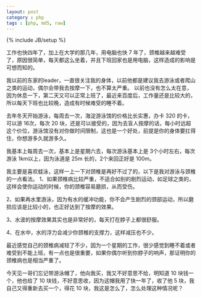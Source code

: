 ```yaml
---
layout: post
category : php
tags : [php, md5, raw]
---
```

{% include JB/setup %}

工作也快四年了，加上在大学的那几年，用电脑也快 7 年了，颈椎越来越难受了，原因很简单，每天都这么坐着，并且下班回家也是用电脑，这样造成的影响是可想而知的。

我以前的东家的leader，一直很关注我的身体，以前他都是建议我去游泳或者爬山之类的运动，偶尔会带我去按摩一下，也不算太严重。
以前也没有怎么太在意，因为休息一下，第二天又可以正常上班了，最近来百度后，工作量还是比较大的，所以每天下班也比较晚，造成有时候难受的睡不着。

去年冬天开始游泳，每周去一次，海淀游泳馆的价格比长实惠，办卡 320 的卡，可以游 16次，每次 20 块，还是可以接受的，因为去盲人按摩的话，每小时远超这个价位，游泳馆没有对你做时间限制，这也是一个好处，前提是你的身体要扛得住，你想游多久就游多久。

我基本上每周去一次，基本上是星期六去，每次游泳基本上是 3个小时左右，每次游泳 1km以上，因为泳道是 25m 长的，2个来回正好是 100m。

我主要是喜欢蛙泳，这样一上一下对颈椎是再好不过了的，以下是我对游泳与颈椎的一点看法。
1、如果颈椎病比较严重，不适合如别的剧烈运动，如足球之类的，这样会使你运动的时候，你的颈椎容易磨损，从而受伤。

2、如果再水里游泳，因为有水的缓冲功能，你不会产生剧烈的颈部运动，所以磨损应该是比较小的，也正好达到了按摩的效果。

3、水波的按摩效果其实也是非常好的，每天打在脖子上都很舒服。

4、在水中，水的浮力会减少你颈椎的支撑力，这样减压也不少。

最近感觉自己的颈椎病减轻了不少，因为一个星期的工作，很少感觉到睡不着或者难受到不能上班，有一点也是很重要，如果你偶尔听到你脖子的响声，那证明你的颈椎病也是相当严重了。

今天见一哥们忘记带游泳帽了，他向我买，我又不好意思不给，明知道 10 块钱一个，他也给了 10 块钱，不好意思收，因为这帽我用了快一年了，收了他 5 块，我自己又得重新去买一个，得花 10 块，我这是怎么了，怎么处理这种情况呢？
